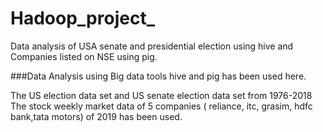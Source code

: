 # Hadoop_project_
Data analysis of USA senate and presidential election using hive and Companies listed on NSE using pig. 

###Data Analysis using Big data tools hive and pig has been used here.

The US election data set and US senate election data set from 1976-2018
The stock weekly market data of 5 companies ( reliance, itc, grasim, hdfc bank,tata motors) of 2019 has been used.


